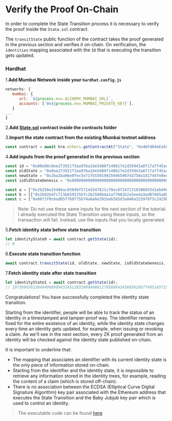 # Verify the Proof On-Chain

In order to complete the State Transition process it is necessary to verify the proof inside the `State.sol` contract.

The `transitState` public function of the contract takes the proof generated in the previous section and verifies it on-chain. On verification, the `identities` mapping associated with the `ID` that is executing the transition gets updated.

### Hardhat

1.**Add Mumbai Network inside your `hardhat.config.js`**

```js
networks: {
   mumbai: {
      url: `${process.env.ALCHEMY_MUMBAI_URL}`,
      accounts: [`0x${process.env.MUMBAI_PRIVATE_KEY}`],
   } 
...
}
```

2.**Add [State.sol](https://github.com/iden3/contracts/blob/master/contracts/State.sol) contract inside the contracts folder**

3.**Import the state contract from the existing Mumbai testnet address**

```js
const contract = await hre.ethers.getContractAt("State", "0x46Fd04eEa588a3EA7e9F055dd691C688c4148ab3");
```

4.**Add inputs from the proof generated in the previous section**

```js
const id = "0x00e00c0ee273921f3aa97ba2de5480f140b17e2d35943a8f17a7f45aa04f0000"
const oldState = "0x0ee273921f3aa97ba2de5480f140b17e2d35943a8f17a7f45aa04fb715a18685"
const newState = "0x2ba2ba06e0fec5e71fb55019925946590743750a181744fe8eeb8da62e0709db"
const isOldStateGenesis = "0x0000000000000000000000000000000000000000000000000000000000000001"

const a = ["0x2b256e25496ac8584bf5714d347821cf9ac8f2472310306033d1ebd4613d12e9", "0x2cca3d40ba395135a38b4ac8c6f8daf81e968ab7082d26d778a82aad9c39d8e3"]
const b = [["0x2b92b4fc713b659225bfc2b2560b4a1af7901b2a5ee4a3ed07465a88f70e71b3", "0x241ce1ba397c4e1d65059779cacf30fd8d977ed89e6964fa4aa84daec7965254"],["0x27099d3f5cac46fa58c031913c5cd68e24634e9d80281a3d0c0c091bdf574786", "0x08df6f588353293a926660cb1b65a13ad8c5094a42e76dc46d2963ca1cacc096"]]
const c = ["0x0873f0c6ad05f760775b74a8a6e391beb5b5d3a040a3259f6f5c2429b9d37f8d", "0x15ff3cb9c37c9a07b0fdb2f24cad7bf56adc632c625d9d236841676d731f661b"]
```

> Note: Do not use these same inputs for the next section of the tutorial. I already executed the State Transition using these inputs, so the transaction will fail. Instead, use the inputs that you locally generated.

5.**Fetch identity state before state transition**

```js
let identityState0 = await contract.getState(id);
// 0
```

6.**Execute state transition function**

```js
await contract.transitState(id, oldState, newState, isOldStateGenesis, a, b, c);
```

7.**Fetch identity state after state transition**

```js
let identityState1 = await contract.getState(id);
// 19736965623849496899943145128310994086117058864343685620577405145725675178459
```

Congratulations! You have successfully completed the identity state transition. 

Starting from the identifier, people will be able to track the status of an identity in a timestamped and tamper-proof way. The identifier remains fixed for the entire existence of an identity, while the identity state changes every time an identity gets updated, for example, when issuing or revoking a claim. As we'll see in the next section, every ZK proof generated from an identity will be checked against the identity state published on-chain.

It is important to underline that:

- The mapping that associates an identifier with its current identity state is the only piece of information stored on-chain. 
- Starting from the identifier and the identity state, it is impossible to retrieve any information stored in the identity trees, for example, reading the content of a claim (which is stored off-chain).
- There is no association between the ECDSA (Elliptical Curve Digital Signature Algorithm) key pair associated with the Ethereum address that executes the State Transition and the Baby Jubjub key pair which is used to control an identity.

> The executable code can be found [here](https://github.com/0xPolygonID/tutorial-examples/tree/main/hardhat-transit-state)